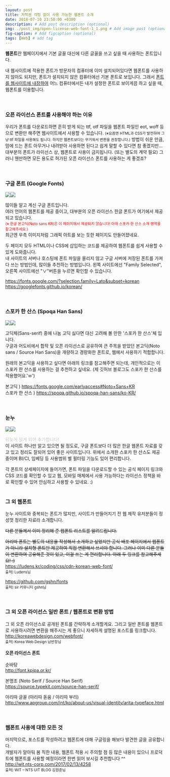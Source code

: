 ```yaml
---
layout: post
title: 저작권 걱정 없이 사용 가능한 웹폰트 소개
date: 2018-07-10 23:50:00 +0300
description: # Add post description (optional)
img: ./post_img/open-license-web-font-1_1.png # Add image post (optional)
fig-caption: # Add figcaption (optional)
tags: [Web] # add tag
---
```


**웹폰트**란 웹페이지에서 기본 글꼴 대신에 다른 글꼴을 쓰고 싶을 때 사용하는 폰트입니다.  
  
내 웹사이트에 적용한 폰트가 방문자의 컴퓨터에 이미 설치되어있다면 웹폰트를 사용하지 않아도 되지만, 폰트가 설치되지 않은 컴퓨터에선 기본 폰트로 보입니다. 그래서 <u>폰트를 웹사이트에 내장하여</u> 어느 컴퓨터에서든 내가 설정한 폰트로 보이게끔 하고 싶을 때, 웹폰트를 이용합니다.   
<br />
<br />
### 오픈 라이선스 폰트를 사용해야 하는 이유
우리가 폰트를 다운로드하면 흔히 받게 되는 ttf, otf 파일을 웹폰트 파일인 eot, woff 등으로 변환만 해주면 웹사이트에서 사용할 수 있습니다. <small>(※요즘엔 HTML과 CSS가 발전하여 그냥 ttf 파일을 사용해도 됩니다. 하지만 웹폰트보다는 무거워서 변환을 권장합니다.)</small> 방법이 쉬운 만큼, 맘에 드는 폰트 아무거나 내려받아 사용하면 된다고 쉽게 말할 수 있다면 참 좋겠지만... 대부분의 폰트가 라이선스 상, 웹폰트로 사용이 금지됩니다. (또는 별도의 계약 필요) 그러니 웬만하면 모든 용도로 허가된 오픈 라이선스 폰트를 사용하는 게 좋겠죠?   
<br />
<br />
### 구글 폰트 (Google Fonts)
<img src="{{site.baseurl}}/assets/post_img/open-license-web-font-1_1.png" class="c2"><img src="{{site.baseurl}}/assets/post_img/open-license-web-font-1_2.png" class="c2">   
   
많이들 알고 계신 구글 폰트입니다.  
여러 언어의 웹폰트를 제공 중이고, 대부분의 오픈 라이선스 한글 폰트가 여기에서 제공되고 있습니다.  
<small style="color:red">(※ 한글 본고딕(Noto sans KR)은 이 페이지에서 제공되지 않습니다! 아래 스포카 한 산스 소개 영역을 참고해주세요.)</small>  
최근엔 우측 이미지처럼 그래픽 아트를 보는 듯한 페이지도 만들어졌네요.  
  
두 페이지 모두 HTML이나 CSS에 삽입하는 코드를 제공하여 웹폰트를 쉽게 사용할 수 있게 도와줍니다.  
내 사이트의 서버나 호스팅에 폰트 파일을 올리지 않고 구글 서버에 저장된 폰트를 가져다 쓰는 방법인데, 많이들 추천하는 방법입니다. 왼쪽 사이트에선 "Family Selected", 오른쪽 사이트에선 "∨"버튼을 누르면 확인할 수 있습니다.  
  
<https://fonts.google.com/?selection.family=Lato&subset=korean>  
<https://googlefonts.github.io/korean/>   
<br />
<br />
### 스포카 한 산스 (Spoqa Han Sans)
<img src="{{site.baseurl}}/assets/post_img/open-license-web-font-1_3.png" class="c2"><img src="{{site.baseurl}}/assets/post_img/open-license-web-font-1_4.png" class="c2">  
  
고딕체(Sans-serif) 중에 나눔 고딕 싫다면 대신 고려해 볼 만한 '스포카 한 산스'체 입니다.  
구글과 어도비에서 합작 및 오픈 라이선스로 공유하여 큰 주목을 받았던 본고딕(Noto sans / Source Han Sans)을 개량하고 경량화한 폰트로, 웹에서 사용하기 적합합니다.  
  
원래의 본고딕을 사용하고 싶다면 아래의 링크를 참고해주면 되는데, 개인적으로는 이 스포카 한 산스를 사용하는 걸 추천하고 싶네요. (제 깃허브 블로그도 스포카 한 산스를 적용했어요.'ㅂ')   
   
본고딕 ) <https://fonts.google.com/earlyaccess#Noto+Sans+KR>  
스포카 한 산스 ) <https://spoqa.github.io/spoqa-han-sans/ko-KR/>   
<br />
<br />
### 눈누
<img src="{{site.baseurl}}/assets/post_img/open-license-web-font-1_5.png" class="c2"><img src="{{site.baseurl}}/assets/post_img/open-license-web-font-1_6.png" class="c2">  
  
<span style="color:#ccc">뒤늦게 알게 되어 추가합니다!</span>   
이 사이트 하나만 알고 있으면 될 정도로, 구글 폰트보다 더 많은 한글 웹폰트 자료를 갖고 있고 정리도 잘되어 있어 좋은 사이트입니다. 위에서 소개한 스포카 한 산스도 제공 중이며 BI/CI, 임베딩 등 사용범위 별 필터링 기능도 있어 편리합니다.   
   
각 폰트의 상세페이지에 들어가면, 폰트 파일을 다운로드할 수 있는 공식 페이지 링크와 CSS 코드를 확인할 수 있고 웹, 모바일 매체에서 사용 가능하다는 라이선스 정책을 바로 확인할 수 있어 안심하고 사용할 수 있네요. :)
<br />
<br />
### 그 외 웹폰트
눈누 사이트와 중복되는 폰트가 많지만, 사이트가 만들어지기 전 웹 제작 유저분들이 정성껏 정리한 자료라 소개합니다.   
   
~~다른 분들께서 이미 정리해 준 웹폰트 리스트를 알려드립니다.~~  
  
~~아리따 폰트는 별도의 내용을 작성해서 소개하고 싶었지만 공식 배포 페이지에서 웹폰트가 아니라 설치형 폰트만 제공하여 직접 변환해서 쓰셔야 합니다. 그러나 이미 다른 분들이 변환하여 공유해준 것이 있고, 이걸 쓰는 게 편리합니다. 아래 두 링크를 참고해주세요! :)~~  
<https://ludens.kr/coding/css/cdn-korean-web-font/>  
<small>출처) Ludens님</small>  
  
<https://github.com/gshn/fonts>  
<small>출처) sir 커뮤니티 gshn님</small>   
<br />
<br />
### 그 외 오픈 라이선스 일반 폰트 / 웹폰트로 변환 방법
  
그 외 오픈 라이선스로 공개된 폰트를 간략하게 소개할게요. 그리고 일반 폰트를 웹폰트로 사용하시려면 변환을 해주시는 게 좋으니 자세하게 설명된 포스트를 링크합니다.  
<http://koreawebdesign.com/webfont/>  
<small>출처) Korea Web Design 남반장님</small>   
<br />
**오픈 라이선스 폰트**   
<br />
순바탕  
<http://font.kpipa.or.kr/>  
  
본명조 (Noto Serif / Source Han Serif)  
<https://source.typekit.com/source-han-serif/>  
  
아리따 글꼴 (아리따 돋움 / 아리따 부리)  
<http://www.apgroup.com/int/ko/about-us/visual-identity/arita-typeface.html>   
<br />
<br />
### 웹폰트 사용에 대한 모든 것
  
마지막으로, 포스트를 작성하려고 웹폰트에 대해 구글링을 해보다 발견한 글을 공유합니다.  
개발자가 알아둬 봄 직한 내용, 웹폰트 적용 시 주의할 점 등 많은 내용이 있으니 프로덕트에  웹폰트를 사용할 예정이라면 한번 읽어 보시길 추천합니다 ^^  
<http://wit.nts-corp.com/2017/02/13/4258>  
<small>출처) WIT – NTS UIT BLOG 김원준님</small>